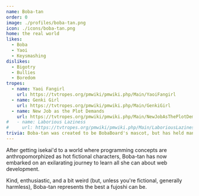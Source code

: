 ```yaml
---
name: Boba-tan
order: 0
image: ./profiles/boba-tan.png
icon: ./icons/boba-tan.png
home: the real world
likes:
  - Boba
  - Yaoi
  - Keysmashing
dislikes:
  - Bigotry
  - Bullies
  - Boredom
tropes:
  - name: Yaoi Fangirl
    url: https://tvtropes.org/pmwiki/pmwiki.php/Main/YaoiFangirl
  - name: Genki Girl
    url: https://tvtropes.org/pmwiki/pmwiki.php/Main/GenkiGirl
  - name: New Job as the Plot Demands
    url: https://tvtropes.org/pmwiki/pmwiki.php/Main/NewJobAsThePlotDemands
#   - name: Laborious Laziness
#     url: https://tvtropes.org/pmwiki/pmwiki.php/Main/LaboriousLaziness
trivia: Boba-tan was created to be BobaBoard's mascot, but has held many jobs throughout her career. Her ethnicity is Chilean.
---
```


After getting isekai'd to a world where programming concepts are
anthropomorphized as hot fictional characters, Boba-tan has now embarked on an
exilarating journey to learn all she can about web development.

Kind, enthusiastic, and a bit weird (but, unless you're fictional, generally
harmless), Boba-tan represents the best a fujoshi can be.
